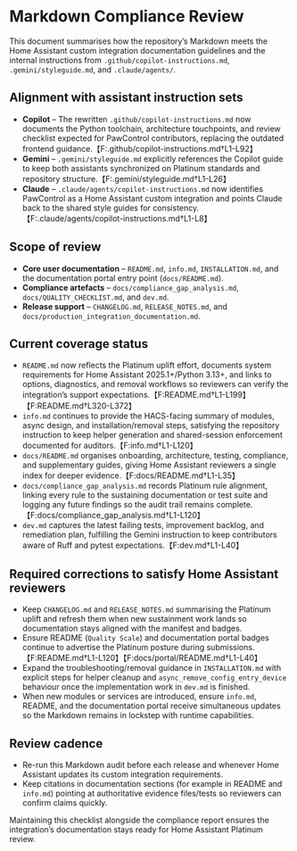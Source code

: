 # Markdown Compliance Review

This document summarises how the repository’s Markdown meets the Home Assistant
custom integration documentation guidelines and the internal instructions from
`.github/copilot-instructions.md`, `.gemini/styleguide.md`, and
`.claude/agents/`.

## Alignment with assistant instruction sets
- **Copilot** – The rewritten `.github/copilot-instructions.md` now documents the
  Python toolchain, architecture touchpoints, and review checklist expected for
  PawControl contributors, replacing the outdated frontend guidance.【F:.github/copilot-instructions.md†L1-L92】
- **Gemini** – `.gemini/styleguide.md` explicitly references the Copilot guide to
  keep both assistants synchronized on Platinum standards and repository
  structure.【F:.gemini/styleguide.md†L1-L26】
- **Claude** – `.claude/agents/copilot-instructions.md` now identifies PawControl
  as a Home Assistant custom integration and points Claude back to the shared
  style guides for consistency.【F:.claude/agents/copilot-instructions.md†L1-L8】

## Scope of review
- **Core user documentation** – `README.md`, `info.md`, `INSTALLATION.md`, and
the documentation portal entry point (`docs/README.md`).
- **Compliance artefacts** – `docs/compliance_gap_analysis.md`,
  `docs/QUALITY_CHECKLIST.md`, and `dev.md`.
- **Release support** – `CHANGELOG.md`, `RELEASE_NOTES.md`, and
  `docs/production_integration_documentation.md`.

## Current coverage status
- `README.md` now reflects the Platinum uplift effort, documents system
  requirements for Home Assistant 2025.1+/Python 3.13+, and links to options,
  diagnostics, and removal workflows so reviewers can verify the integration’s
  support expectations.【F:README.md†L1-L199】【F:README.md†L320-L372】
- `info.md` continues to provide the HACS-facing summary of modules, async
  design, and installation/removal steps, satisfying the repository instruction
  to keep helper generation and shared-session enforcement documented for
  auditors.【F:info.md†L1-L120】
- `docs/README.md` organises onboarding, architecture, testing, compliance, and
  supplementary guides, giving Home Assistant reviewers a single index for
  deeper evidence.【F:docs/README.md†L1-L35】
- `docs/compliance_gap_analysis.md` records Platinum rule alignment, linking
  every rule to the sustaining documentation or test suite and logging any
  future findings so the audit trail remains complete.【F:docs/compliance_gap_analysis.md†L1-L120】
- `dev.md` captures the latest failing tests, improvement backlog, and
  remediation plan, fulfilling the Gemini instruction to keep contributors aware
  of Ruff and pytest expectations.【F:dev.md†L1-L40】

## Required corrections to satisfy Home Assistant reviewers
- Keep `CHANGELOG.md` and `RELEASE_NOTES.md` summarising the Platinum uplift and refresh them when new sustainment work lands so documentation stays aligned with the manifest and badges.
- Ensure README (`Quality Scale`) and documentation portal badges continue to advertise the Platinum posture during submissions.【F:README.md†L1-L120】【F:docs/portal/README.md†L1-L40】
- Expand the troubleshooting/removal guidance in `INSTALLATION.md` with explicit
  steps for helper cleanup and `async_remove_config_entry_device` behaviour once
  the implementation work in `dev.md` is finished.
- When new modules or services are introduced, ensure `info.md`, README, and the
  documentation portal receive simultaneous updates so the Markdown remains in
  lockstep with runtime capabilities.

## Review cadence
- Re-run this Markdown audit before each release and whenever Home Assistant
  updates its custom integration requirements.
- Keep citations in documentation sections (for example in README and
  `info.md`) pointing at authoritative evidence files/tests so reviewers can
  confirm claims quickly.

Maintaining this checklist alongside the compliance report ensures the
integration’s documentation stays ready for Home Assistant Platinum review.
